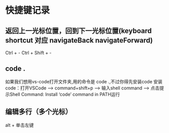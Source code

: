 # 快捷键记录
## 返回上一光标位置，回到下一光标位置(keyboard shortcut 对应 navigateBack navigateForward)
Ctrl + -
Ctrl + Shift + -

## code .
如果我们想用vs-code打开文件夹,用的命令是 code .,不过你得先安装code
安装code：打开VSCode –> command+shift+p –> 输入shell command –> 点击提示Shell Command: Install ‘code’ command in PATH运行

## 编辑多行（多个光标）
alt + 单击左键